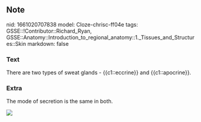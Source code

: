 ## Note
nid: 1661020707838
model: Cloze-chrisc-ff04e
tags: GSSE::!Contributor::Richard_Ryan, GSSE::Anatomy::Introduction_to_regional_anatomy::1._Tissues_and_Structures::Skin
markdown: false

### Text
<div class="toggle">
  There are two types of sweat glands - {{c1::eccrine}} and
  {{c1::apocrine}}.
</div>

### Extra
<p id="698bfc1b-bcae-4031-8a37-c9c5d67499f9" class="">The mode of
secretion is the same in both.
<p id="698bfc1b-bcae-4031-8a37-c9c5d67499f9" class=""><img src= 
"_bhtestimage.jpg">
